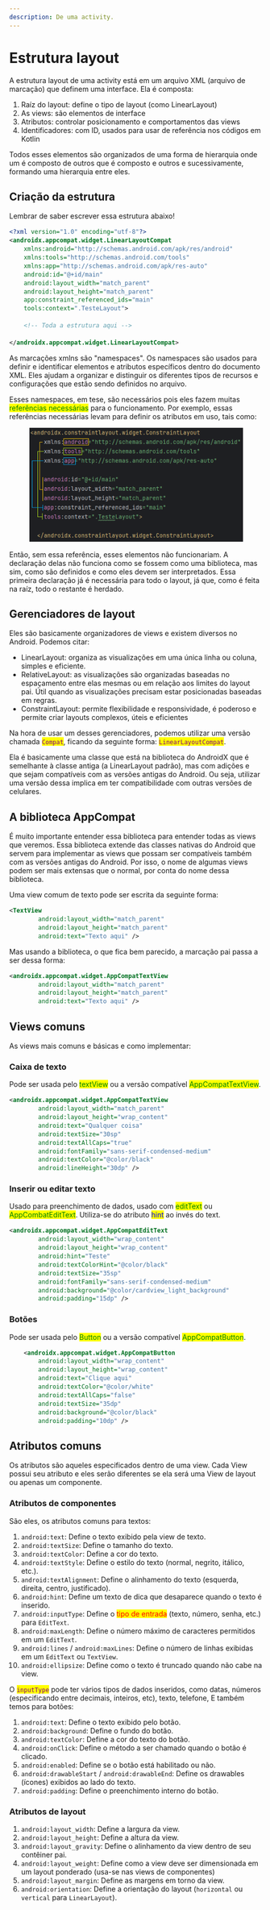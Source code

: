 ```yaml
---
description: De uma activity.
---
```


# Estrutura layout

A estrutura layout de uma activity está em um arquivo XML (arquivo de marcação) que definem uma interface. Ela é composta:

1. Raíz do layout: define o tipo de layout (como LinearLayout)
2. As views: são elementos de interface
3. Atributos: controlar posicionamento e comportamentos das views
4. Identificadores: com ID, usados para usar de referência nos códigos em Kotlin

Todos esses elementos são organizados de uma forma de hierarquia onde um é composto de outros que é composto e outros e sucessivamente, formando uma hierarquia entre eles.



## Criação da estrutura

Lembrar de saber escrever essa estrutura abaixo!

```xml
<?xml version="1.0" encoding="utf-8"?>
<androidx.appcompat.widget.LinearLayoutCompat
    xmlns:android="http://schemas.android.com/apk/res/android"
    xmlns:tools="http://schemas.android.com/tools"
    xmlns:app="http://schemas.android.com/apk/res-auto"
    android:id="@+id/main"
    android:layout_width="match_parent"
    android:layout_height="match_parent"
    app:constraint_referenced_ids="main"
    tools:context=".TesteLayout">
    
    <!-- Toda a estrutura aqui -->
    
</androidx.appcompat.widget.LinearLayoutCompat>
```

As marcações xmlns são "namespaces". Os namespaces são usados para definir e identificar elementos e atributos específicos dentro do documento XML. Eles ajudam a organizar e distinguir os diferentes tipos de recursos e configurações que estão sendo definidos no arquivo.&#x20;

Esses namespaces, em tese, são necessários pois eles fazem muitas <mark style="color:green;">referências necessárias</mark> para o funcionamento. Por exemplo, essas referências necessárias levam para definir os atributos em uso, tais como:&#x20;

<figure><img src="../../../.gitbook/assets/namespaces em xml layouts.png" alt=""><figcaption></figcaption></figure>

Então, sem essa referência, esses elementos não funcionariam. A declaração delas não funciona como se fossem como uma biblioteca, mas sim, como são definidos e como eles devem ser interpretados. Essa primeira declaração já é necessária para todo o layout, já que, como é feita na raíz, todo o restante é herdado.



## Gerenciadores de layout

Eles são basicamente organizadores de views e existem diversos no Android. Podemos citar:

* LinearLayout: organiza as visualizações em uma única linha ou coluna, simples e eficiente.
* RelativeLayout: as visualizações são organizadas baseadas no espaçamento entre elas mesmas ou em relação aos limites do layout pai. Útil quando as visualizações precisam estar posicionadas baseadas em regras.
* ConstraintLayout: permite flexibilidade e responsividade, é poderoso e permite criar layouts complexos, úteis e eficientes

Na hora de usar um desses gerenciadores, podemos utilizar uma versão chamada <mark style="color:purple;">`Compat`</mark>, ficando da seguinte forma: <mark style="color:purple;">`LinearLayoutCompat`</mark>.&#x20;

Ela é basicamente uma classe que está na biblioteca do AndroidX que é semelhante à classe antiga (a LinearLayout padrão), mas com adições e que sejam compatíveis com as versões antigas do Android. Ou seja, utilizar uma versão dessa implica em ter compatibilidade com outras versões de celulares.



## A biblioteca AppCompat

É muito importante entender essa biblioteca para entender todas as views que veremos. Essa biblioteca extende das classes nativas do Android que servem para implementar as views que possam ser compatíveis também com as versões antigas do Android. Por isso, o nome de algumas views podem ser mais extensas que o normal, por conta do nome dessa biblioteca.

Uma view comum de texto pode ser escrita da seguinte forma:

```xml
<TextView
        android:layout_width="match_parent"
        android:layout_height="match_parent"
        android:text="Texto aqui" />
```

Mas usando a biblioteca, o que fica bem parecido, a marcação pai passa a ser dessa forma:

```xml
<androidx.appcompat.widget.AppCompatTextView
        android:layout_width="match_parent"
        android:layout_height="match_parent"
        android:text="Texto aqui" />
```

## Views comuns

As views mais comuns e básicas e como implementar:

### Caixa de texto

Pode ser usada pelo <mark style="color:green;">textView</mark> ou a versão compatível <mark style="color:green;">AppCompatTextView</mark>.

```xml
<androidx.appcompat.widget.AppCompatTextView
        android:layout_width="match_parent"
        android:layout_height="wrap_content"
        android:text="Qualquer coisa"
        android:textSize="30sp"
        android:textAllCaps="true"
        android:fontFamily="sans-serif-condensed-medium"
        android:textColor="@color/black"
        android:lineHeight="30dp" />
```

### Inserir ou editar texto

Usado para preenchimento de dados, usado com <mark style="color:green;">editText</mark> ou <mark style="color:green;">AppCombatEditText</mark>. Utiliza-se do atributo <mark style="color:blue;">hint</mark> ao invés do text.

```xml
<androidx.appcompat.widget.AppCompatEditText
        android:layout_width="wrap_content"
        android:layout_height="wrap_content"
        android:hint="Teste"
        android:textColorHint="@color/black"
        android:textSize="35sp"
        android:fontFamily="sans-serif-condensed-medium"
        android:background="@color/cardview_light_background"
        android:padding="15dp" />
```

### Botões

Pode ser usada pelo <mark style="color:green;">Button</mark> ou a versão compatível <mark style="color:green;">AppCompatButton</mark>.

```xml
    <androidx.appcompat.widget.AppCompatButton
        android:layout_width="wrap_content"
        android:layout_height="wrap_content"
        android:text="Clique aqui"
        android:textColor="@color/white"
        android:textAllCaps="false"
        android:textSize="35dp"
        android:background="@color/black"
        android:padding="10dp" />
```



## Atributos comuns

Os atributos são aqueles especificados dentro de uma view. Cada View possui seu atributo e eles serão diferentes se ela será uma View de layout ou apenas um componente.

### Atributos de componentes

São eles, os atributos comuns para textos:

1. `android:text`: Define o texto exibido pela view de texto.
2. `android:textSize`: Define o tamanho do texto.
3. `android:textColor`: Define a cor do texto.
4. `android:textStyle`: Define o estilo do texto (normal, negrito, itálico, etc.).
5. `android:textAlignment`: Define o alinhamento do texto (esquerda, direita, centro, justificado).
6. `android:hint`: Define um texto de dica que desaparece quando o texto é inserido.
7. `android:inputType`: Define o <mark style="color:red;">tipo de entrada</mark> (texto, número, senha, etc.) para `EditText`.
8. `android:maxLength`: Define o número máximo de caracteres permitidos em um `EditText`.
9. `android:lines` / `android:maxLines`: Define o número de linhas exibidas em um `EditText` ou `TextView`.
10. `android:ellipsize`: Define como o texto é truncado quando não cabe na view.

O <mark style="color:purple;">`inputType`</mark> pode ter vários tipos de dados inseridos, como datas, números (especificando entre decimais, inteiros, etc), texto, telefone, E também temos para botões:

1. `android:text`: Define o texto exibido pelo botão.
2. `android:background`: Define o fundo do botão.
3. `android:textColor`: Define a cor do texto do botão.
4. `android:onClick`: Define o método a ser chamado quando o botão é clicado.
5. `android:enabled`: Define se o botão está habilitado ou não.
6. `android:drawableStart` / `android:drawableEnd`: Define os drawables (ícones) exibidos ao lado do texto.
7. `android:padding`: Define o preenchimento interno do botão.

### Atributos de layout

1. `android:layout_width`: Define a largura da view.
2. `android:layout_height`: Define a altura da view.
3. `android:layout_gravity`: Define o alinhamento da view dentro de seu contêiner pai.
4. `android:layout_weight`: Define como a view deve ser dimensionada em um layout ponderado (usa-se nas views de componentes)
5. `android:layout_margin`: Define as margens em torno da view.
6. `android:orientation`: Define a orientação do layout (`horizontal` ou `vertical` para `LinearLayout`).
